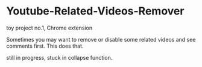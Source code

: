 # Youtube-Related-Videos-Remover
toy project no.1, Chrome extension

Sometimes you may want to remove or disable some related videos and see comments first. This does that.

still in progress, stuck in collapse function.

